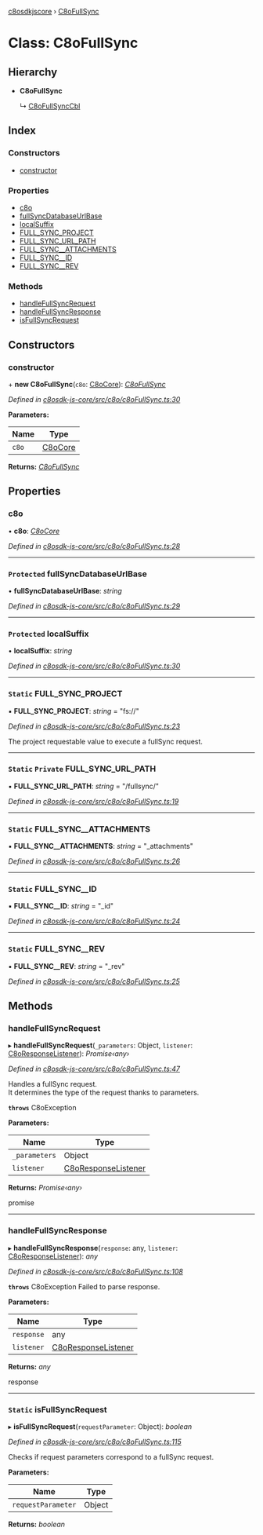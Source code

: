 [c8osdkjscore](../README.md) › [C8oFullSync](c8ofullsync.md)

# Class: C8oFullSync

## Hierarchy

* **C8oFullSync**

  ↳ [C8oFullSyncCbl](c8ofullsynccbl.md)

## Index

### Constructors

* [constructor](c8ofullsync.md#constructor)

### Properties

* [c8o](c8ofullsync.md#c8o)
* [fullSyncDatabaseUrlBase](c8ofullsync.md#protected-fullsyncdatabaseurlbase)
* [localSuffix](c8ofullsync.md#protected-localsuffix)
* [FULL_SYNC_PROJECT](c8ofullsync.md#static-full_sync_project)
* [FULL_SYNC_URL_PATH](c8ofullsync.md#static-private-full_sync_url_path)
* [FULL_SYNC__ATTACHMENTS](c8ofullsync.md#static-full_sync__attachments)
* [FULL_SYNC__ID](c8ofullsync.md#static-full_sync__id)
* [FULL_SYNC__REV](c8ofullsync.md#static-full_sync__rev)

### Methods

* [handleFullSyncRequest](c8ofullsync.md#handlefullsyncrequest)
* [handleFullSyncResponse](c8ofullsync.md#handlefullsyncresponse)
* [isFullSyncRequest](c8ofullsync.md#static-isfullsyncrequest)

## Constructors

###  constructor

\+ **new C8oFullSync**(`c8o`: [C8oCore](c8ocore.md)): *[C8oFullSync](c8ofullsync.md)*

*Defined in [c8osdk-js-core/src/c8o/c8oFullSync.ts:30](https://github.com/convertigo/c8osdk-angular/blob/9ef7bf8/src/c8o/c8oFullSync.ts#L30)*

**Parameters:**

Name | Type |
------ | ------ |
`c8o` | [C8oCore](c8ocore.md) |

**Returns:** *[C8oFullSync](c8ofullsync.md)*

## Properties

###  c8o

• **c8o**: *[C8oCore](c8ocore.md)*

*Defined in [c8osdk-js-core/src/c8o/c8oFullSync.ts:28](https://github.com/convertigo/c8osdk-angular/blob/9ef7bf8/src/c8o/c8oFullSync.ts#L28)*

___

### `Protected` fullSyncDatabaseUrlBase

• **fullSyncDatabaseUrlBase**: *string*

*Defined in [c8osdk-js-core/src/c8o/c8oFullSync.ts:29](https://github.com/convertigo/c8osdk-angular/blob/9ef7bf8/src/c8o/c8oFullSync.ts#L29)*

___

### `Protected` localSuffix

• **localSuffix**: *string*

*Defined in [c8osdk-js-core/src/c8o/c8oFullSync.ts:30](https://github.com/convertigo/c8osdk-angular/blob/9ef7bf8/src/c8o/c8oFullSync.ts#L30)*

___

### `Static` FULL_SYNC_PROJECT

▪ **FULL_SYNC_PROJECT**: *string* = "fs://"

*Defined in [c8osdk-js-core/src/c8o/c8oFullSync.ts:23](https://github.com/convertigo/c8osdk-angular/blob/9ef7bf8/src/c8o/c8oFullSync.ts#L23)*

The project requestable value to execute a fullSync request.

___

### `Static` `Private` FULL_SYNC_URL_PATH

▪ **FULL_SYNC_URL_PATH**: *string* = "/fullsync/"

*Defined in [c8osdk-js-core/src/c8o/c8oFullSync.ts:19](https://github.com/convertigo/c8osdk-angular/blob/9ef7bf8/src/c8o/c8oFullSync.ts#L19)*

___

### `Static` FULL_SYNC__ATTACHMENTS

▪ **FULL_SYNC__ATTACHMENTS**: *string* = "_attachments"

*Defined in [c8osdk-js-core/src/c8o/c8oFullSync.ts:26](https://github.com/convertigo/c8osdk-angular/blob/9ef7bf8/src/c8o/c8oFullSync.ts#L26)*

___

### `Static` FULL_SYNC__ID

▪ **FULL_SYNC__ID**: *string* = "_id"

*Defined in [c8osdk-js-core/src/c8o/c8oFullSync.ts:24](https://github.com/convertigo/c8osdk-angular/blob/9ef7bf8/src/c8o/c8oFullSync.ts#L24)*

___

### `Static` FULL_SYNC__REV

▪ **FULL_SYNC__REV**: *string* = "_rev"

*Defined in [c8osdk-js-core/src/c8o/c8oFullSync.ts:25](https://github.com/convertigo/c8osdk-angular/blob/9ef7bf8/src/c8o/c8oFullSync.ts#L25)*

## Methods

###  handleFullSyncRequest

▸ **handleFullSyncRequest**(`_parameters`: Object, `listener`: [C8oResponseListener](../interfaces/c8oresponselistener.md)): *Promise‹any›*

*Defined in [c8osdk-js-core/src/c8o/c8oFullSync.ts:47](https://github.com/convertigo/c8osdk-angular/blob/9ef7bf8/src/c8o/c8oFullSync.ts#L47)*

Handles a fullSync request.<br/>
It determines the type of the request thanks to parameters.

**`throws`** C8oException

**Parameters:**

Name | Type |
------ | ------ |
`_parameters` | Object |
`listener` | [C8oResponseListener](../interfaces/c8oresponselistener.md) |

**Returns:** *Promise‹any›*

promise<any>

___

###  handleFullSyncResponse

▸ **handleFullSyncResponse**(`response`: any, `listener`: [C8oResponseListener](../interfaces/c8oresponselistener.md)): *any*

*Defined in [c8osdk-js-core/src/c8o/c8oFullSync.ts:108](https://github.com/convertigo/c8osdk-angular/blob/9ef7bf8/src/c8o/c8oFullSync.ts#L108)*

**`throws`** C8oException Failed to parse response.

**Parameters:**

Name | Type |
------ | ------ |
`response` | any |
`listener` | [C8oResponseListener](../interfaces/c8oresponselistener.md) |

**Returns:** *any*

response

___

### `Static` isFullSyncRequest

▸ **isFullSyncRequest**(`requestParameter`: Object): *boolean*

*Defined in [c8osdk-js-core/src/c8o/c8oFullSync.ts:115](https://github.com/convertigo/c8osdk-angular/blob/9ef7bf8/src/c8o/c8oFullSync.ts#L115)*

Checks if request parameters correspond to a fullSync request.

**Parameters:**

Name | Type |
------ | ------ |
`requestParameter` | Object |

**Returns:** *boolean*
